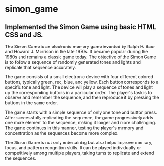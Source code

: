 # simon_game

## Implemented the Simon Game using basic HTML CSS and JS.

The Simon Game is an electronic memory game invented by Ralph H. Baer and Howard J. Morrison in the late 1970s. It became popular during the 1980s and remains a classic game today. The objective of the Simon Game is to follow a sequence of randomly generated tones and lights and replicate that sequence accurately.

The game consists of a small electronic device with four different colored buttons, typically green, red, blue, and yellow. Each button corresponds to a specific tone and light. The device will play a sequence of tones and light up the corresponding buttons in a particular order. The player's task is to observe and remember the sequence, and then reproduce it by pressing the buttons in the same order.

The game starts with a simple sequence of only one tone and button press. After successfully replicating the sequence, the game progressively adds one more element to the sequence, making it longer and more challenging. The game continues in this manner, testing the player's memory and concentration as the sequences become more complex.

The Simon Game is not only entertaining but also helps improve memory, focus, and pattern recognition skills. It can be played individually or competitively among multiple players, taking turns to replicate and extend the sequences.


